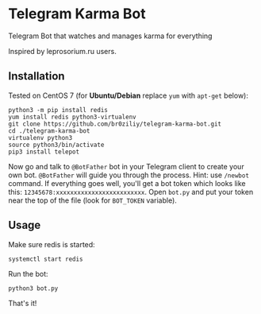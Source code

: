 # Telegram Karma Bot
Telegram Bot that watches and manages karma for everything

Inspired by leprosorium.ru users.

## Installation

Tested on CentOS 7 (for **Ubuntu/Debian** replace `yum` with `apt-get` below):

``` 
python3 -m pip install redis
yum install redis python3-virtualenv
git clone https://github.com/br0ziliy/telegram-karma-bot.git
cd ./telegram-karma-bot
virtualenv python3
source python3/bin/activate
pip3 install telepot
```

Now go and talk to `@BotFather` bot in your Telegram client to create your own
bot. `@BotFather` will guide you through the process. Hint: use `/newbot`
command. If everything goes well, you'll get a bot token which looks like this:
`12345678:xxxxxxxxxxxxxxxxxxxxxxxxx`. Open `bot.py` and put your token near the
top of the file (look for `BOT_TOKEN` variable).

## Usage

Make sure redis is started:

```
systemctl start redis
```

Run the bot:

```
python3 bot.py
```

That's it!
